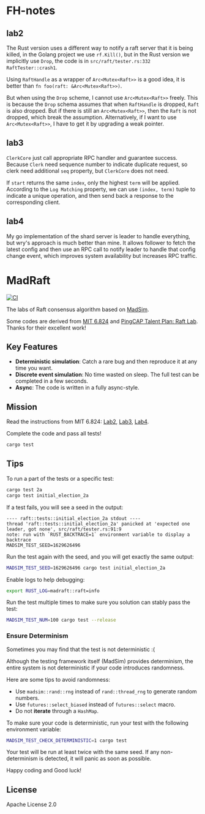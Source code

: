# FH-notes

## lab2
The Rust version uses a different way to notify a raft server that it is being killed, in the Golang project we use `rf.Kill()`, but in the Rust version we implicitly use `Drop`, the code is in `src/raft/tester.rs:332` `RaftTester::crash1`.

Using `RaftHandle` as a wrapper of `Arc<Mutex<Raft>>` is a good idea, it is better than `fn foo(raft: &Arc<Mutex<Raft>>)`.

But when using the `Drop` scheme, I cannot use `Arc<Mutex<Raft>>` freely. This is because the `Drop` schema assumes that when `RaftHandle` is dropped, `Raft` is also dropped. But if there is still an `Arc<Mutex<Raft>>`, then the `Raft` is not dropped, which break the assumption. Alternatively, if I want to use `Arc<Mutex<Raft>>`, I have to get it by upgrading a weak pointer.

## lab3
`ClerkCore` just call appropriate RPC handler and guarantee success. Because `Clerk` need sequence number to indicate duplicate request, so clerk need additional `seq` property, but `ClerkCore` does not need.

If `start` returns the same `index`, only the highest `term` will be applied. According to the `Log Matching` property, we can use `(index, term)` tuple to indicate a unique operation, and then send back a response to the corresponding client.

## lab4
My go implementation of the shard server is leader to handle everything, but wry's approach is much better than mine. It allows follower to fetch the latest config and then use an RPC call to notify leader to handle that config change event, which improves system availability but increases RPC traffic.

# MadRaft

[![CI](https://github.com/madsys-dev/madraft/workflows/CI/badge.svg?branch=main)](https://github.com/madsys-dev/madraft/actions)

The labs of Raft consensus algorithm based on [MadSim](https://github.com/madsys-dev/madsim).

Some codes are derived from [MIT 6.824](http://nil.csail.mit.edu/6.824/2021/) and [PingCAP Talent Plan: Raft Lab](https://github.com/pingcap/talent-plan/tree/master/courses/dss/raft). Thanks for their excellent work!

## Key Features

* **Deterministic simulation**: Catch a rare bug and then reproduce it at any time you want.
* **Discrete event simulation**: No time wasted on sleep. The full test can be completed in a few seconds.
* **Async**: The code is written in a fully async-style.

## Mission

Read the instructions from MIT 6.824: [Lab2](http://nil.csail.mit.edu/6.824/2021/labs/lab-raft.html), [Lab3](https://pdos.csail.mit.edu/6.824/labs/lab-kvraft.html), [Lab4](https://pdos.csail.mit.edu/6.824/labs/lab-shard.html).

Complete the code and pass all tests!

```sh
cargo test
```

## Tips

To run a part of the tests or a specific test:

```sh
cargo test 2a
cargo test initial_election_2a
```

If a test fails, you will see a seed in the output:

```
---- raft::tests::initial_election_2a stdout ----
thread 'raft::tests::initial_election_2a' panicked at 'expected one leader, got none', src/raft/tester.rs:91:9
note: run with `RUST_BACKTRACE=1` environment variable to display a backtrace
MADSIM_TEST_SEED=1629626496
```

Run the test again with the seed, and you will get exactly the same output:

```sh
MADSIM_TEST_SEED=1629626496 cargo test initial_election_2a
```

Enable logs to help debugging:

```sh
export RUST_LOG=madraft::raft=info
```

Run the test multiple times to make sure you solution can stably pass the test:

```sh
MADSIM_TEST_NUM=100 cargo test --release
```

### Ensure Determinism

Sometimes you may find that the test is not deterministic :(

Although the testing framework itself (MadSim) provides determinism, the entire system is not deterministic if your code introduces randomness.

Here are some tips to avoid randomness:

* Use `madsim::rand::rng` instead of `rand::thread_rng` to generate random numbers.
* Use `futures::select_biased` instead of `futures::select` macro.
* Do not **iterate** through a `HashMap`.

To make sure your code is deterministic, run your test with the following environment variable:

```sh
MADSIM_TEST_CHECK_DETERMINISTIC=1 cargo test
```

Your test will be run at least twice with the same seed. If any non-determinism is detected, it will panic as soon as possible.

Happy coding and Good luck!

## License

Apache License 2.0
